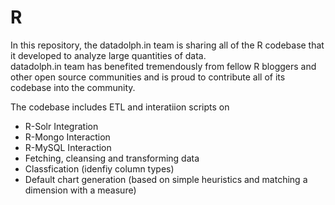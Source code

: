 R
=
In this repository, the datadolph.in team is sharing all of the R codebase that it developed to analyze large quantities of data.  
datadolph.in team has benefited tremendously from fellow R bloggers and other open source communities and is proud to contribute
all of its codebase into the community.

The codebase includes ETL and interatiion scripts on 
- R-Solr Integration
- R-Mongo Interaction
- R-MySQL Interaction
- Fetching, cleansing and transforming data 
- Classfication (idenfiy column types)
- Default chart generation (based on simple heuristics and matching a dimension with a measure) 

